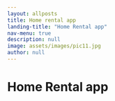 ```yaml
---
layout: allposts
title: Home rental app
landing-title: "Home Rental app"
nav-menu: true
description: null
image: assets/images/pic11.jpg
author: null
---
```


<h1>Home Rental app</h1>
